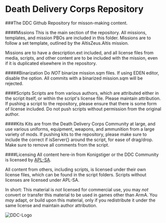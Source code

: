 # Death Delivery Corps Repository
###The DDC Github Repository for misson-making content.

####Missions
This is the main section of the repository.
All missions, templates, and mission PBOs are included in this folder.
Missions are to follow a set template, outlined by the AltisZeus.Altis mission.

Missions are to have a description.ext included, and all license files from media, scripts, and other content are to be included with the mission, even if it is duplicated elsewhere in the repository.

#####Binarization
Do *NOT* binarize mission.sqm files. If using EDEN editor, disable the option. All commits with a binarized mission.sqm will be rejected.


####Scripts
Scripts are from various authors, which are attributed either in the script itself, or within the script's license file. Please maintain attribution. If pushing a script to the repository, please ensure that there is some form of license included. Do not push scripts without permission from the original author.

####Kits
Kits are from the Death Delivery Corps Community at large, and use various uniforms, equipment, weapons, and ammunition from a large variety of mods. If pushing kits to the repository, please make sure to include the correct if isServer{} around the script, for ease of drag/drop. Make sure to remove all comments from the script.

####Licensing
All content here-in from Konigstiger or the DDC Community is licensed by [APL-SA](http://www.bistudio.com/community/licenses/arma-public-license-share-alike).

All content from others,  including scripts, is licensed under their own license files, which can be found in the script folders. Scripts without licenses are licensed under APL-SA.

In short: This material is *not* licensed for commercial use, you may *not* convert or transfer this material to be used in games other than ArmA. You *may* adapt, or build upon this material, only if you redistribute it under the same license and maintain author attribution.


![DDC-Logo](https://github.com/DeathDeliveryCorps/Operations/blob/master/Logos/png/MulticamBlack.png)
